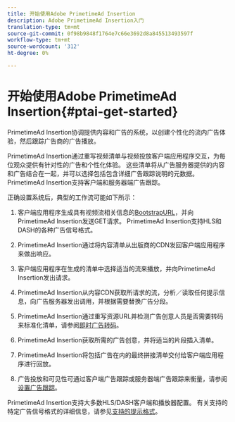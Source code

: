 ```yaml
---
title: 开始使用Adobe PrimetimeAd Insertion
description: Adobe PrimetimeAd Insertion入门
translation-type: tm+mt
source-git-commit: 0f98b9848f1764e7c66e3692d8a845513493597f
workflow-type: tm+mt
source-wordcount: '312'
ht-degree: 0%

---
```



# 开始使用Adobe PrimetimeAd Insertion{#ptai-get-started}

PrimetimeAd Insertion协调提供内容和广告的系统，以创建个性化的流内广告体验，然后跟踪广告商的广告播放。

PrimetimeAd Insertion通过重写视频清单与视频投放客户端应用程序交互，为每位观众提供有针对性的广告和个性化体验。 这些清单将从广告服务器提供的内容和广告结合在一起，并可以选择包括包含详细广告跟踪说明的元数据。 PrimetimeAd Insertion支持客户端和服务器端广告跟踪。

正确设置系统后，典型的工作流可能如下所示：

1. 客户端应用程序生成具有视频流相关信息的[BootstrapURL](/help/primetime-ad-insertion/technical-reference/bootstrap-api.md)，并向PrimetimeAd Insertion发送GET请求。  PrimetimeAd Insertion支持HLS和DASH的各种广告信号格式。

1. PrimetimeAd Insertion通过将内容清单从出版商的CDN发回客户端应用程序来做出响应。

1. 客户端应用程序在生成的清单中选择适当的流来播放，并向PrimetimeAd Insertion发出请求。

1. PrimetimeAd Insertion从内容CDN获取所请求的流，分析／读取任何提示信息，向广告服务器发出调用，并根据需要替换广告分段。

1. PrimetimeAd Insertion通过重写资源URL并检测广告创意人员是否需要转码来标准化清单，请参阅[即时广告转码](/help/primetime-ad-insertion/just-in-time-transcoding/jit-transcoding-overview.md)。

1. PrimetimeAd Insertion获取所需的广告创意，并将适当的片段插入清单。

1. PrimetimeAd Insertion将包括广告在内的最终拼接清单交付给客户端应用程序进行回放。

1. 广告投放和可见性可通过客户端广告跟踪或服务器端广告跟踪来衡量，请参阅[设置广告跟踪](/help/primetime-ad-insertion/getting-started/set-up-ad-tracking.md)。

PrimetimeAd Insertion支持大多数HLS/DASH客户端和播放器配置。 有关支持的特定广告信号格式的详细信息，请参见[支持的提示格式](/help/primetime-ad-insertion/getting-started/ad-insertion-live-linear-stream.md)。
